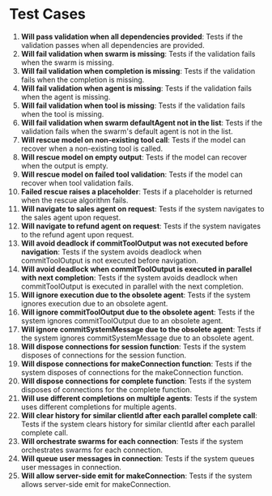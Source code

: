 # Test Cases

1. **Will pass validation when all dependencies provided**: Tests if the validation passes when all dependencies are provided.
2. **Will fail validation when swarm is missing**: Tests if the validation fails when the swarm is missing.
3. **Will fail validation when completion is missing**: Tests if the validation fails when the completion is missing.
4. **Will fail validation when agent is missing**: Tests if the validation fails when the agent is missing.
5. **Will fail validation when tool is missing**: Tests if the validation fails when the tool is missing.
6. **Will fail validation when swarm defaultAgent not in the list**: Tests if the validation fails when the swarm's default agent is not in the list.
7. **Will rescue model on non-existing tool call**: Tests if the model can recover when a non-existing tool is called.
8. **Will rescue model on empty output**: Tests if the model can recover when the output is empty.
9. **Will rescue model on failed tool validation**: Tests if the model can recover when tool validation fails.
10. **Failed rescue raises a placeholder**: Tests if a placeholder is returned when the rescue algorithm fails.
11. **Will navigate to sales agent on request**: Tests if the system navigates to the sales agent upon request.
12. **Will navigate to refund agent on request**: Tests if the system navigates to the refund agent upon request.
13. **Will avoid deadlock if commitToolOutput was not executed before navigation**: Tests if the system avoids deadlock when commitToolOutput is not executed before navigation.
14. **Will avoid deadlock when commitToolOutput is executed in parallel with next completion**: Tests if the system avoids deadlock when commitToolOutput is executed in parallel with the next completion.
15. **Will ignore execution due to the obsolete agent**: Tests if the system ignores execution due to an obsolete agent.
16. **Will ignore commitToolOutput due to the obsolete agent**: Tests if the system ignores commitToolOutput due to an obsolete agent.
17. **Will ignore commitSystemMessage due to the obsolete agent**: Tests if the system ignores commitSystemMessage due to an obsolete agent.
18. **Will dispose connections for session function**: Tests if the system disposes of connections for the session function.
19. **Will dispose connections for makeConnection function**: Tests if the system disposes of connections for the makeConnection function.
20. **Will dispose connections for complete function**: Tests if the system disposes of connections for the complete function.
21. **Will use different completions on multiple agents**: Tests if the system uses different completions for multiple agents.
22. **Will clear history for similar clientId after each parallel complete call**: Tests if the system clears history for similar clientId after each parallel complete call.
23. **Will orchestrate swarms for each connection**: Tests if the system orchestrates swarms for each connection.
24. **Will queue user messages in connection**: Tests if the system queues user messages in connection.
25. **Will allow server-side emit for makeConnection**: Tests if the system allows server-side emit for makeConnection.
